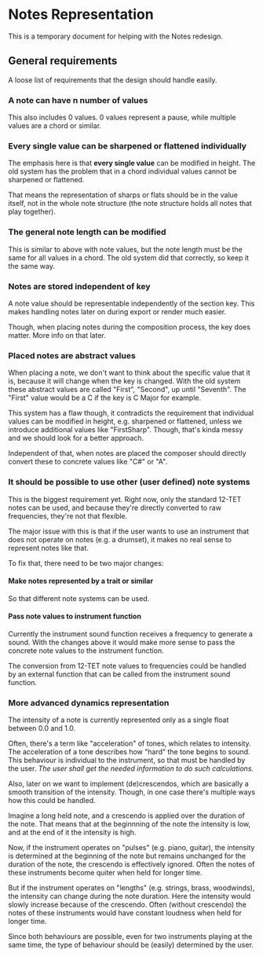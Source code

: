 # Notes Representation

This is a temporary document for helping with the Notes redesign.

## General requirements

A loose list of requirements that the design should handle easily.

### A note can have n number of values

This also includes 0 values. 0 values represent a pause, while multiple values
are a chord or similar.

### Every single value can be sharpened or flattened individually

The emphasis here is that **every single value** can be modified in height.
The old system has the problem that in a chord individual values cannot be
sharpened or flattened.

That means the representation of sharps or flats should be in the value itself,
not in the whole note structure (the note structure holds all notes that play
together).

### The general note length can be modified

This is similar to above with note values, but the note length must be the same
for all values in a chord. The old system did that correctly, so keep it the
same way.

### Notes are stored independent of key

A note value should be representable independently of the section key. This
makes handling notes later on during export or render much easier.

Though, when placing notes during the composition process, the key does matter.
More info on that later.

### Placed notes are abstract values

When placing a note, we don't want to think about the specific value that it is,
because it will change when the key is changed. With the old system these
abstract values are called "First", "Second", up until "Seventh". The "First"
value would be a C if the key is C Major for example.

This system has a flaw though, it contradicts the requirement that individual
values can be modified in height, e.g. sharpened or flattened, unless we
introduce additional values like "FirstSharp". Though, that's kinda messy and
we should look for a better approach.

Independent of that, when notes are placed the composer should directly convert
these to concrete values like "C#" or "A".

### It should be possible to use other (user defined) note systems

This is the biggest requirement yet. Right now, only the standard 12-TET notes
can be used, and because they're directly converted to raw frequencies, they're
not that flexible.

The major issue with this is that if the user wants to use an instrument that
does not operate on notes (e.g. a drumset), it makes no real sense to represent
notes like that.

To fix that, there need to be two major changes:

#### Make notes represented by a trait or similar

So that different note systems can be used.

#### Pass note values to instrument function

Currently the instrument sound function receives a frequency to generate a
sound. With the changes above it would make more sense to pass the concrete
note values to the instrument function.

The conversion from 12-TET note values to frequencies could be handled by an
external function that can be called from the instrument sound function.

### More advanced dynamics representation

The intensity of a note is currently represented only as a single float between
0.0 and 1.0.

Often, there's a term like "acceleration" of tones, which relates to intensity.
The acceleration of a tone describes how "hard" the tone begins to sound.
This behaviour is individual to the instrument, so that must be handled by the
user. *The user shall get the needed information to do such calculations.*

Also, later on we want to implement (de)crescendos, which are basically a smooth
transition of the intensity. Though, in one case there's multiple ways how this
could be handled.

Imagine a long held note, and a crescendo is applied over the duration of the
note. That means that at the beginnning of the note the intensity is low, and
at the end of it the intensity is high.

Now, if the instrument operates on "pulses" (e.g. piano, guitar), the intensity
is determined at the beginning of the note but remains unchanged for the
duration of the note, the crescendo is effectively ignored. Often the notes of
these instruments become quiter when held for longer time.

But if the instrument operates on "lengths" (e.g. strings, brass, woodwinds),
the intensity can change during the note duration. Here the intensity would
slowly increase because of the crescendo. Often (without crescendo) the notes
of these instruments would have constant loudness when held for longer time.

Since both behaviours are possible, even for two instruments playing at the
same time, the type of behaviour should be (easily) determined by the user.
